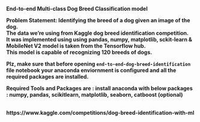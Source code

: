 <b>End-to-end Multi-class Dog Breed Classification model<b/> <br/>

Problem Statement: Identifying the breed of a dog given an image of the dog.
<br/>
The data we’re using from Kaggle dog breed identification competition.
<br/>
It was implemented using using pandas, numpy, matplotlib, sckit-learn & MobileNet V2 model is taken from the Tensorflow hub.
<br/>
This model is capable of recognizing 120 breeds of dogs.
<br/>

Plz, make sure that before opening `end-to-end-dog-breed-identification` file notebook your anaconda enviornment is configured and all the required packages are installed.

Required Tools and Packages are :
install anaconda with below packages : 
numpy, pandas, scikitlearn, matplotlib, seaborn, catboost (optional)

<br/>
https://www.kaggle.com/competitions/dog-breed-identification-with-ml
